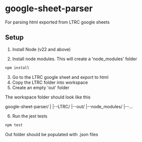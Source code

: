# google-sheet-parser
 
For parsing html exported from LTRC google sheets

## Setup

1. Install Node (v22 and above)

2. Install node modules. This will create a 'node_modules' folder

```sh
npm install
```

3. Go to the LTRC google sheet and export to html
4. Copy the LTRC folder into workspace
5. Create an empty 'out' folder

The workspace folder should look like this 

google-sheet-parser/
|
|--LTRC/
|--out/
|--node_modules/
|--...

6. Run the jest tests

```sh
npm test
```

Out folder should be populated with .json files
